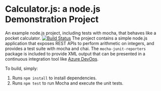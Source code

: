 Calculator.js: a node.js Demonstration Project
==============================================
An example node.js project, including tests with mocha, that behaves like
a pocket calculator.
[![Build Status](https://dev.azure.com/PracticeTCSOrg1/pr03/_apis/build/status/sahithiparapalliAZ400.calculator?branchName=refs%2Fpull%2F9%2Fmerge)](https://dev.azure.com/PracticeTCSOrg1/pr03/_build/latest?definitionId=4&branchName=refs%2Fpull%2F9%2Fmerge)
The project contains a simple node.js application that exposes REST APIs
to perform arithmetic on integers, and provides a test suite with mocha
and chai.  The `mocha-junit-reporters` package is included to provide XML
output that can be presented in a continuous integration tool like
[Azure DevOps](https://azure.com/devops).

To build, simply:

1. Runs `npm install` to install dependencies.
2. Runs `npm test` to run Mocha and execute the unit tests.

